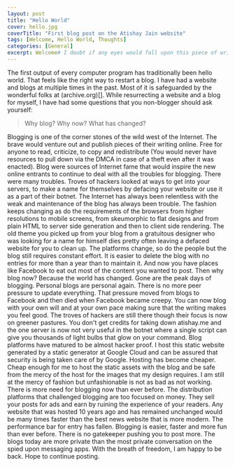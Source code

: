 ```yaml
---
layout: post
title: "Hello World"
cover: hello.jpg
coverTitle: "First blog post on the Atishay Jain website"
tags: [Welcome, Hello World, Thoughts]
categories: [General]
excerpt: Welcome# I doubt if any eyes would fall upon this piece of writing. But if you do, I welcome you to this place. Please do fill out comments so that I know that you were here. Analytics just finds bots nowadays and the way it is going, we might have just bots to talk to all around us in the future. A human touch in the comments section would be very inspirational.
---
```


The first output of every computer program has traditionally been hello world. That feels like the right way to restart a blog. I have had a website and blogs at multiple times in the past. Most of it is safeguarded by the wonderful folks at (archive.org)[]. While resurrecting a website and a blog for myself, I have had some questions that you non-blogger should ask yourself:

> Why blog? Why now? What has changed?

Blogging is one of the corner stones of the wild west of the Internet. The brave would venture out and publish pieces of their writing online. Free for anyone to read, criticize, to copy and redistribute (You would never have resources to pull down via the DMCA in case of a theft even after it was enacted). Blog were sources of Internet fame that would inspire the new online entrants to continue to deal with all the troubles for blogging. There were many troubles. Troves of hackers looked at ways to get into your servers, to make a name for themselves by defacing your website or use it as a part of their botnet. The Internet has always been relentless with the weak and maintenance of the blog has always been trouble. The fashion keeps changing as do the requirements of the browsers from higher resolutions to mobile screens, from skeumorphic to flat designs and from plain HTML to server side generation and then to client side rendering. The old theme you picked up from your blog from a gratuitous designer who was looking for a name for himself dies pretty often leaving a defaced website for you to clean up. The platforms change, so do the people but the blog still requires constant effort. It is easier to delete the blog with no entries for more than a year than to maintain it. And now you have places like Facebook to eat out most of the content you wanted to post.
Then why blog now? Because the world has changed. Gone are the peak days of blogging. Personal blogs are personal again. There is no more peer pressure to update everything. That pressure moved from blogs to Facebook and then died when Facebook became creepy. You can now blog with your own will and at your own pace making sure that the writing makes you feel good. The troves of hackers are still there though their focus is now on greener pastures. You don't get credits for taking down atishay.me and the one server is now not very useful in the botnet where a single script can give you thousands of light bulbs that glow on your command. Blog platforms have matured to be almost hacker proof. I host this static website generated by a static generator at Google Cloud and can be assured that security is being taken care of by Google. Hosting has become cheaper. Cheap enough for me to host the static assets with the blog and be safe from the mercy of the host for the images that my design requires. I am still at the mercy of fashion but unfashionable is not as bad as not working.
There is more need for blogging now than ever before. The distribution platforms that challenged blogging are too focused on money. They sell your posts for ads and earn by ruining the experience of your readers. Any website that was hosted 10 years ago and has remained unchanged would be many times faster than the best news website that is more modern. The performance bar for entry has fallen. Blogging is easier, faster and more fun than ever before. There is no gatekeeper pushing you to post more. The blogs today are more private than the most private conversation on the spied upon messaging apps.
With the breath of freedom, I am happy to be back. Hope to continue posting.